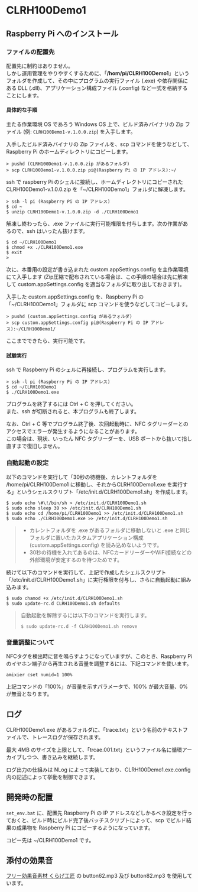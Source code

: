 ﻿# CLRH100Demo1

## Raspberry Pi へのインストール

### ファイルの配置先

配置先に制約はありません。  
しかし運用管理をやりやすくするために、「**/hom/pi/CLRH100Demo1**」というフォルダを作成して、その中にプログラムの実行ファイル (.exe) や依存関係にある DLL (.dll)、アプリケーション構成ファイル (.config) など一式を格納することにします。

#### 具体的な手順

主たる作業環境 OS であろう Windows OS 上で、ビルド済みバイナリの Zip ファイル (例: `CLRH100Demo1-v.1.0.0.zip`) を入手します。

入手したビルド済みバイナリの Zip ファイルを、scp コマンドを使うなどして、Raspberry Pi のホームディレクトリにコピーします。

```
> pushd (CLRH100Demo1-v.1.0.0.zip があるフォルダ)
> scp CLRH100Demo1-v.1.0.0.zip pi@(Raspberry Pi の IP アドレス):~/
```

ssh で raspberry Pi のシェルに接続し、ホームディレクトリにコピーされた CLRH100Demo1-v.1.0.0.zip を「~/CLRH100Demo1」フォルダに解凍します。

```
> ssh -l pi (Raspberry Pi の IP アドレス)
$ cd ~
$ unzip CLRH100Demo1-v.1.0.0.zip -d ./CLRH100Demo1
```

解凍し終わったら、.exe ファイルに実行可能権限を付与します。次の作業があるので、ssh はいったん抜けます。

```
$ cd ~/CLRH100Demo1
$ chmod +x ./CLRH100Demo1.exe
$ exit
>
```

次に、本番用の設定が書き込まれた custom.appSettings.config を主作業環境にて入手します (Zip圧縮で配布されている場合は、この手順の場合は先に解凍して custom.appSettings.config を適当なフォルダに取り出しておきます)。

入手した custom.appSettings.config を、Raspberry Pi の「~/CLRH100Demo1」フォルダに scp コマンドを使うなどしてコピーします。

```
> pushd (custom.appSettings.config があるフォルダ)
> scp custom.appSettings.config pi@(Raspberry Pi の IP アドレス):~/CLRH100Demo1/
```

ここまでできたら、実行可能です。

#### 試験実行

ssh で Raspberry Pi のシェルに再接続し、プログラムを実行します。

```
> ssh -l pi (Raspberry Pi の IP アドレス)
$ cd ~/CLRH100Demo1
$ ./CLRH100Demo1.exe
```

プログラムを終了するには Ctrl + C を押してください。  
また、ssh が切断されると、本プログラムも終了します。

なお、Ctrl + C 等でプログラム終了後、次回起動時に、NFC タグリーダーとのアクセスでエラーが発生するようになることがあります。  
この場合は、現状、いったん NFC タグリーダーを、USB ポートから抜いて指し直すまで復旧しません。



### 自動起動の設定

以下のコマンドを実行して「30秒の待機後、カレントフォルダを /home/pi/CLRH100Demo1 に移動し、それからCLRH100Demo1.exe を実行する」というシェルスクリプト「/etc/init.d/CLRH100Demo1.sh」を作成します。

```
$ sudo echo \#\!/bin/sh > /etc/init.d/CLRH100Demo1.sh
$ sudo echo sleep 30 >> /etc/init.d/CLRH100Demo1.sh
$ sudo echo cd /home/pi/CLRH100Demo1 >> /etc/init.d/CLRH100Demo1.sh
$ sudo echo ./CLRH100Demo1.exe >> /etc/init.d/CLRH100Demo1.sh
```

> - カレントフォルダを .exe があるフォルダに移動しないと .exe と同じフォルダに置いたカスタムアプリケーション構成 (custom.appSettings.config) を読み込めないようです。
> - 30秒の待機を入れてあるのは、NFCカードリーダーやWiFi接続などの外部環境が安定するのを待つためです。


続けて以下のコマンドを実行して、上記で作成したシェルスクリプト「/etc/init.d/CLRH100Demo1.sh」に実行権限を付与し、さらに自動起動に組み込みます。

```
$ sudo chamod +x /etc/init.d/CLRH100Demo1.sh
$ sudo update-rc.d CLRH100Demo1.sh defaults
```

> 自動起動を解除するには以下のコマンドを実行します。
> ```
> $ sudo update-rc.d -f CLRH100Demo1.sh remove
> ```

### 音量調整について

NFCタグを検出時に音を鳴らすようになっていますが、このとき、Raspberry Pi のイヤホン端子から再生される音量を調整するには、下記コマンドを使います。

```
amixier cset numid=1 100%
```

上記コマンドの「100%」が音量を示すパラメータで、100% が最大音量、0% が無音となります。  


## ログ

CLRH100Demo1.exe があるフォルダに、「trace.txt」という名前のテキストファイルで、トレースログが保存されます。

最大 4MB のサイズを上限として、「trcae.001.txt」というファイル名に循環アーカイブしつつ、書き込みを継続します。

ログ出力の仕組みは NLog によって実装しており、CLRH100Demo1.exe.config 内の記述によって挙動を制御できます。

## 開発時の配置

`set_env.bat` に、配置先 Raspberry Pi の IP アドレスなどしかるべき設定を行っておくと、ビルド時にビルド完了後バッチスクリプトによって、scp でビルド結果の成果物を Raspberry Pi にコピーするようになっています。

コピー先は ~/CLRH100Demo1 です。

## 添付の効果音

[フリー効果音素材 くらげ工匠](www.kurage-kosho.info) の button62.mp3 及び button82.mp3 を使用しています。